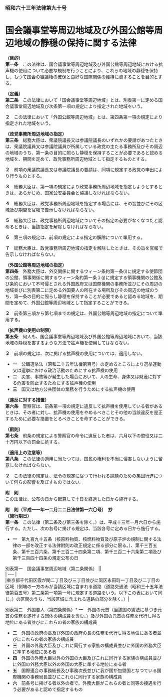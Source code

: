 ### 昭和六十三年法律第九十号  
# 国会議事堂等周辺地域及び外国公館等周辺地域の静穏の保持に関する法律  
  
**（目的）**  
**第一条**　この法律は、国会議事堂等周辺地域及び外国公館等周辺地域における拡声機の使用について必要な規制を行うことにより、これらの地域の静穏を保持し、もつて国会の審議権の確保と良好な国際関係の維持に資することを目的とする。  
  
**（定義）**  
**第二条**　この法律において「国会議事堂等周辺地域」とは、別表第一に定める国会議事堂周辺地域及び次条第一項の規定により指定された地域をいう。  
  
**２**　この法律において「外国公館等周辺地域」とは、第四条第一項の規定により指定された地域をいう。  
  
**（政党事務所周辺地域の指定）**  
**第三条**　総務大臣は、衆議院議長又は参議院議長のいずれかの要請があつたときは、衆議院議員又は参議院議員が所属している政党の主たる事務所及びその周辺の地域のうち、第一条の目的に照らし静穏を保持することが必要であると認める地域を、期間を定めて、政党事務所周辺地域として指定するものとする。  
  
**２**　前項の衆議院議長又は参議院議長の要請は、同項に規定する政党の申出により行うものとする。  
  
**３**　総務大臣は、第一項の規定により政党事務所周辺地域を指定しようとするときは、あらかじめ、国家公安委員会と協議しなければならない。  
  
**４**　総務大臣は、政党事務所周辺地域を指定する場合には、その旨並びにその区域及び期間を官報で告示しなければならない。  
  
**５**　総務大臣は、政党事務所周辺地域についてその指定の必要がなくなつたと認めるときは、当該指定を解除しなければならない。  
  
**６**　第三項の規定は、前項の規定による指定の解除について準用する。  
  
**７**　総務大臣は、政党事務所周辺地域の指定を解除したときは、その旨を官報で告示しなければならない。  
  
**（外国公館等周辺地域の指定）**  
**第四条**　外務大臣は、外交関係に関するウィーン条約第一条(i)に規定する使節団の公館、領事関係に関するウィーン条約第一条１(j)に規定する領事機関の公館及び条約において不可侵とされる外国政府又は国際機関の事務所並びにその周辺の地域並びに別表第二に定める外国要人の所在する場所及びその周辺の地域のうち、第一条の目的に照らし静穏を保持することが必要であると認める地域を、期間を定めて、外国公館等周辺地域として指定することができる。  
  
**２**　前条第三項から第七項までの規定は、外国公館等周辺地域の指定について準用する。  
  
**（拡声機の使用の制限）**  
**第五条**　何人も、国会議事堂等周辺地域及び外国公館等周辺地域において、当該地域の静穏を害するような方法で拡声機を使用してはならない。  
  
**２**　前項の規定は、次に掲げる拡声機の使用については、適用しない。  
* **一**　公職選挙法（昭和二十五年法律第百号）の定めるところにより選挙運動又は選挙における政治活動のためにする拡声機の使用  
* **二**　災害、事故等が発生した場合において、人の生命、身体又は財産に対する危害を防止するためにする拡声機の使用  
* **三**　国又は地方公共団体の業務を行うためにする拡声機の使用  
  
**（違反に対する措置）**  
**第六条**　警察官は、前条第一項の規定に違反して拡声機を使用している者があるときは、その者に対し、拡声機の使用をやめるべきことその他の当該違反を是正するために必要な措置をとるべきことを命ずることができる。  
  
**（罰則）**  
**第七条**　前条の規定による警察官の命令に違反した者は、六月以下の懲役又は二十万円以下の罰金に処する。  
  
**（適用上の注意等）**  
**第八条**　この法律の適用に当たつては、国民の権利を不当に侵害しないように留意しなければならない。  
  
**２**　この法律の規定は、法令の規定に従つて行われる請願のための集団行進について何らの影響を及ぼすものではない。  
  
**附　則**  
この法律は、公布の日から起算して十日を経過した日から施行する。  
  
**附　則（平成一一年一二月二二日法律第一六〇号）　抄**  
**（施行期日）**  
**第一条**　この法律（第二条及び第三条を除く。）は、平成十三年一月六日から施行する。ただし、次の各号に掲げる規定は、当該各号に定める日から施行する。  
* **一**　第九百九十五条（核原料物質、核燃料物質及び原子炉の規制に関する法律の一部を改正する法律附則の改正規定に係る部分に限る。）、第千三百五条、第千三百六条、第千三百二十四条第二項、第千三百二十六条第二項及び第千三百四十四条の規定公布の日  
  
別表第一　国会議事堂周辺地域（第二条関係）
||  
| --- |  
|東京都千代田区霞が関二丁目及び三丁目並びに同区永田町一丁目及び二丁目の区域（側端の一方のみが当該区域に含まれる道路（道路交通法（昭和三十五年法律第百五号）第二条第一項第一号に規定する道路をいう。以下この表において同じ。）の区間のうち、当該区域に含まれる道路の部分を除く。）|  
  
別表第二　外国要人（第四条関係）* **一**　外国の元首（当該国の憲法に基づき元首の任務を遂行する団体の構成員を含む。）及び外国の元首の任務を代行し得る地位にある者並びにこれらの者の家族の構成員  
* **二**　外国の政府の長及び外国の政府の長の任務を代行し得る地位にある者並びにこれらの者の家族の構成員  
* **三**　外国の外務大臣及びこれに同行する家族の構成員並びに外国の外務大臣に準ずる地位にある者  
* **四**　外国の外務大臣以外の外国の大臣及びこれに同行する家族の構成員並びに外国の外務大臣以外の外国の大臣に準ずる地位にある者  
* **五**　国際連合の事務総長及び事務次長並びに我が国が加盟国となつている国際機関の事務局長並びにこれらに同行する家族の構成員  
* **六**　前各号に掲げる者以外の者で、外務大臣がこれらの者と同等の接遇を行う必要があると認めて指定するもの  
